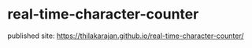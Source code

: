 # real-time-character-counter
published site: https://thilakarajan.github.io/real-time-character-counter/
